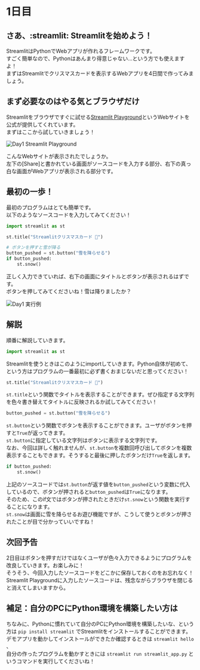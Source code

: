 # 1日目

## さあ、:streamlit: Streamlitを始めよう！

StreamlitはPythonでWebアプリが作れるフレームワークです。  
すごく簡単なので、Pythonはあんまり得意じゃない…という方でも使えますよ！  
まずはStreamlitでクリスマスカードを表示するWebアプリを4日間で作ってみましょう。  

## まず必要なのはやる気とブラウザだけ

Streamlitをブラウザですぐに試せる[Streamlit Playground](https://streamlit.io/playground?example=blank)というWebサイトを公式が提供してくれています。  
まずはここから試していきましょう！  

![Day1 Streamlit Playground](app/static/day1_streamlit_playground.png "Streamlit Playground")

こんなWebサイトが表示されたでしょうか。  
左下の[Share]と書かれている画面がソースコードを入力する部分、右下の真っ白な画面がWebアプリが表示される部分です。  

## 最初の一歩！

最初のプログラムはとても簡単です。  
以下のようなソースコードを入力してみてください！  

```py:work1.py
import streamlit as st

st.title("Streamlitクリスマスカード 🎅")

# ボタンを押すと雪が降る
button_pushed = st.button("雪を降らせる")
if button_pushed:
    st.snow()
```

正しく入力できていれば、右下の画面にタイトルとボタンが表示されるはずです。  
ボタンを押してみてくださいね！雪は降りましたか？  

![Day1 実行例](app/static/day1_result.png "最初の一歩！")

## 解説

順番に解説していきます。  

```py
import streamlit as st
```

Streamlitを使うときはこのようにimportしていきます。Python自体が初めて、という方はプログラムの一番最初に必ず書くおまじないだと思ってください！  

```py
st.title("Streamlitクリスマスカード 🎅")
```

```st.title```という関数でタイトルを表示することができます。ぜひ指定する文字列を色々書き替えてタイトルに反映されるか試してみてください！  

```py
button_pushed = st.button("雪を降らせる")
```

```st.button```という関数でボタンを表示することができます。ユーザがボタンを押すと```True```が返ってきます。  
```st.button```に指定している文字列はボタンに表示する文字列です。  
なお、今回は詳しく触れませんが、```st.button```を複数回呼び出してボタンを複数表示することもできます。そうすると最後に押したボタンだけ```True```を返します。  

```py
if button_pushed:
    st.snow()
```

上記のソースコードでは```st.button```が返す値を```button_pushed```という変数に代入しているので、ボタンが押されると```button_pushed```は```True```になります。  
そのため、このif文ではボタンが押されたときだけ```st.snow```という関数を実行することになります。  
```st.snow```は画面に雪を降らせるお遊び機能ですが、こうして使うとボタンが押されたことが目で分かっていいですね！  

## 次回予告

2日目はボタンを押すだけではなくユーザが色々入力できるようにプログラムを改良していきます。お楽しみに！  
そうそう、今回入力したソースコードをどこかに保存しておくのをお忘れなく！Streamlit Playgroundに入力したソースコードは、残念ながらブラウザを閉じると消えてしまいますから。  

## 補足：自分のPCにPython環境を構築したい方は

ちなみに、Pythonに慣れていて自分のPCにPython環境を構築したいな、という方は ```pip install streamlit``` でStreamlitをインストールすることができます。  
デモアプリを動かしてインストールができたか確認するときは ```streamlit hello``` 、  
自分の作ったプログラムを動かすときには ```streamlit run streamlit_app.py``` というコマンドを実行してくださいね！  
